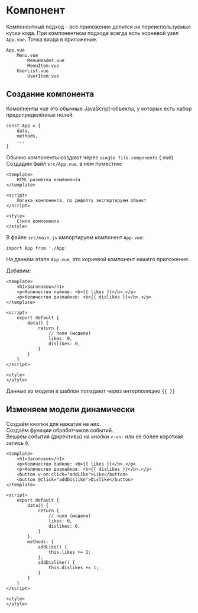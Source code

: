 #  Компонент
Компонентный подход - всё приложение делится на переиспользуемые куски кода. При компонентном подходе всегда есть корневой узел `App.vue`. Точка входа в приложение.

    App.vue
        Menu.vue
            MenuHeader.vue
            MenuItem.vue
        UserList.vue
            UserItem.vue

## Создание компонента
Комопненты vue это обычные JavaScript-объекты, у которых есть набор предопределённых полей:

    const App = {
        data,
        methods,
        ...
    }

Обычно компоненты создают через `single file components` (.vue)  
Создадим файл `src/App.vue`, в нём поместим:

    <template>
        HTML-разметка компонента
    </template>

    <script>
        Логика компонента, по дефолту экспортируем объект
    </script>

    <style>
        Стили компонента
    </style>

В файле `src/main.js` импортируем компонент `App.vue`:

    import App from './App'

На данном этапе `App.vue`, это корневой компонент нашего приложения.  

Добавим:

    <template>
        <h1>Заголовок</h1>
        <p>Количество лайков: <b>{{ likes }}</b>.</p>
        <p>Количество дизлайков: <b>{{ dislikes }}</b>.</p>
    </template>

    <script>
        export default {
            data() {
                return {
                    // поля (модели)
                    likes: 0,
                    dislikes: 0,
                }
            }
        }
    </script>

    <style>
    </style>

Данные из модели в шаблон попадают через интерполяцию `{{ }}`

## Изменяем модели динамически
Создаём кнопки для нажатия на них.  
Создаём функции обработчиков событий.  
Вешаем события (директивы) на кнопки `v-on:` или её более короткая запись `@`.  

    <template>
        <h1>Заголовок</h1>
        <p>Количество лайков: <b>{{ likes }}</b>.</p>
        <p>Количество дизлайков: <b>{{ dislikes }}</b>.</p>
        <button v-on:click="addLike">Like</button>
        <button @click="addDislike">Dislike</button>
    </template>

    <script>
        export default {
            data() {
                return {
                    // поля (модели)
                    likes: 0,
                    dislikes: 0,
                }
            },
            methods: {
                addLike() {
                    this.likes += 1;
                },
                addDislike() {
                    this.dislikes += 1;
                }
            }
        }
    </script>

    <style>
    </style>
